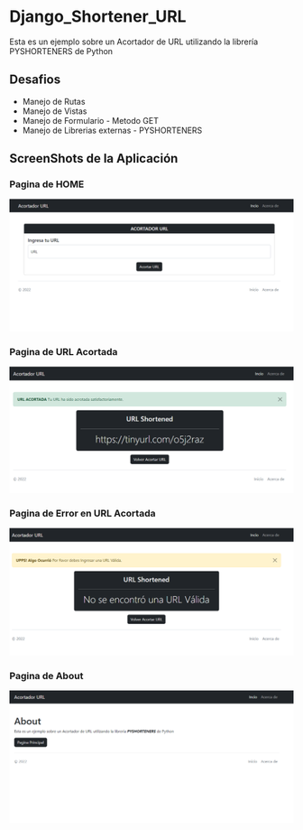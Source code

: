 # Django_Shortener_URL
Esta es un ejemplo sobre un Acortador de URL utilizando la librería PYSHORTENERS de Python

## Desafios

* Manejo de Rutas
* Manejo de Vistas
* Manejo de Formulario - Metodo GET
* Manejo de Librerias externas - PYSHORTENERS

## ScreenShots de la Aplicación

### Pagina de HOME

<img src="/Screenshot/home.png" alt="My cool logo"/>

### Pagina de URL Acortada

<img src="/Screenshot/success_shortened.png" alt="My cool logo"/>

### Pagina de Error en URL Acortada

<img src="/Screenshot/warning_shortened.png" alt="My cool logo"/>

### Pagina de About

<img src="/Screenshot/about.png" alt="My cool logo"/>
